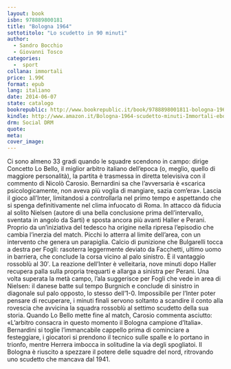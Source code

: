 ```yaml
---
layout: book
isbn: 978889800181
title: "Bologna 1964"
sottotitolo: "Lo scudetto in 90 minuti"
author:
  - Sandro Bocchio
  - Giovanni Tosco
categories:
  -  sport
collana: immortali
price: 1.99€
format: epub
lang: italiano
date: 2014-06-07 
state: catalogo
bookrepublic: http://www.bookrepublic.it/book/9788898001811-bologna-1964-lo-scudetto-in-90-minuti/
kindle: http://www.amazon.it/Bologna-1964-scudetto-minuti-Immortali-ebook/dp/B00KTGQR1Q/
drm: Social DRM
quote:
meta:
cover_image:
---
```

Ci sono almeno 33 gradi quando le squadre scendono in campo: dirige Concetto Lo Bello, il miglior arbitro italiano dell’epoca (o, meglio, quello di maggiore personalità), la partita è trasmessa in diretta televisiva con il commento di Nicolò Carosio. Bernardini sa che l’avversaria è «scarica psicologicamente, non aveva più voglia di mangiare, sazia com’era». Lascia il gioco all’Inter, limitandosi a controllarla nel primo tempo e aspettando che si spenga definitivamente nel clima infuocato di Roma. In attacco dà fiducia al solito Nielsen (autore di una bella conclusione prima dell’intervallo, sventata in angolo da Sarti) e sposta ancora più avanti Haller e Perani. Proprio da un’iniziativa del tedesco ha origine nella ripresa l’episodio che cambia l’inerzia del match. Picchi lo atterra al limite dell’area, con un intervento che genera un parapiglia. Calcio di punizione che Bulgarelli tocca a destra per Fogli: rasoterra leggermente deviato da Facchetti, ultimo uomo in barriera, che conclude la corsa vicino al palo sinistro. È il vantaggio rossoblù al 30′. La reazione dell’Inter è velleitaria, nove minuti dopo Haller recupera palla sulla propria trequarti e allarga a sinistra per Perani. Una volta superata la metà campo, l’ala suggerisce per Fogli che vede in area di Nielsen: il danese batte sul tempo Burgnich e conclude di sinistro in diagonale sul palo opposto, lo stesso dell’1-0.
Impossibile per l’Inter poter pensare di recuperare, i minuti finali servono soltanto a scandire il conto alla rovescia che avvicina la squadra rossoblù al settimo scudetto della sua storia. Quando Lo Bello mette fine al match, Carosio commenta asciutto: «L’arbitro consacra in questo momento il Bologna campione d’Italia».  Bernardini si toglie l’immancabile cappello prima di cominciare a festeggiare, i giocatori si prendono il tecnico sulle spalle e lo portano in trionfo, mentre Herrera imbocca in solitudine la via degli spogliatoi. Il Bologna è riuscito a spezzare il potere delle squadre del nord, ritrovando uno scudetto che mancava dal 1941. 